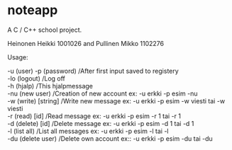 # noteapp
A C / C++ school project.

Heinonen Heikki 1001026 and Pullinen Mikko 1102276


Usage:

-u (user) -p (password) /After first input saved to registery<br>
-lo (logout) /Log off<br>
-h (hjalp) /This hjalpmessage<br>
-nu (new user) /Creation of new account ex: -u erkki -p esim -nu<br>
-w (write) [string] /Write new message ex: -u erkki -p esim -w viesti tai -w viesti<br>
-r (read) [id] /Read message ex: -u erkki -p esim -r 1 tai -r 1<br>
-d (delete) [id] /Delete message ex: -u erkki -p esim -d 1 tai -d 1<br>
-l (list all) /List all messages ex: -u erkki -p esim -l tai -l<br>
-du (delete user) /Delete own account ex:: -u erkki -p esim -du tai -du<br>

